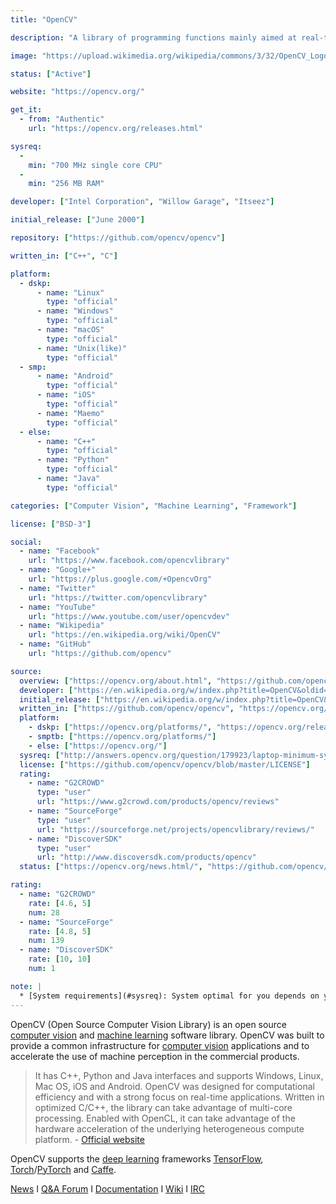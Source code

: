 ```yaml
---
title: "OpenCV"

description: "A library of programming functions mainly aimed at real-time computer vision"

image: "https://upload.wikimedia.org/wikipedia/commons/3/32/OpenCV_Logo_with_text_svg_version.svg"

status: ["Active"]

website: "https://opencv.org/"

get_it:
  - from: "Authentic"
    url: "https://opencv.org/releases.html"

sysreq:
  -
    min: "700 MHz single core CPU"
  -
    min: "256 MB RAM"

developer: ["Intel Corporation", "Willow Garage", "Itseez"]

initial_release: ["June 2000"]

repository: ["https://github.com/opencv/opencv"]

written_in: ["C++", "C"]

platform:
  - dskp:
      - name: "Linux"
        type: "official"
      - name: "Windows"
        type: "official"
      - name: "macOS"
        type: "official"
      - name: "Unix(like)"
        type: "official"
  - smp:
      - name: "Android"
        type: "official"
      - name: "iOS"
        type: "official"
      - name: "Maemo"
        type: "official"
  - else:
      - name: "C++"
        type: "official"
      - name: "Python"
        type: "official"
      - name: "Java"
        type: "official"

categories: ["Computer Vision", "Machine Learning", "Framework"]

license: ["BSD-3"]

social:
  - name: "Facebook"
    url: "https://www.facebook.com/opencvlibrary"
  - name: "Google+"
    url: "https://plus.google.com/+OpencvOrg"
  - name: "Twitter"
    url: "https://twitter.com/opencvlibrary"
  - name: "YouTube"
    url: "https://www.youtube.com/user/opencvdev"
  - name: "Wikipedia"
    url: "https://en.wikipedia.org/wiki/OpenCV"
  - name: "GitHub"
    url: "https://github.com/opencv"

source:
  overview: ["https://opencv.org/about.html", "https://github.com/opencv/opencv/wiki/Deep-Learning-in-OpenCV"]
  developer: ["https://en.wikipedia.org/w/index.php?title=OpenCV&oldid=879001758"]
  initial_release: ["https://en.wikipedia.org/w/index.php?title=OpenCV&oldid=879001758", "https://opencv-python-tutroals.readthedocs.io/en/latest/py_tutorials/py_setup/py_intro/py_intro.html"]
  written_in: ["https://github.com/opencv/opencv", "https://opencv.org/about.html"]
  platform:
    - dskp: ["https://opencv.org/platforms/", "https://opencv.org/releases.html"]
    - smptb: ["https://opencv.org/platforms/"]
    - else: ["https://opencv.org/"]
  sysreq: ["http://answers.opencv.org/question/179923/laptop-minimum-system-requirement-for-opencv/"]
  license: ["https://github.com/opencv/opencv/blob/master/LICENSE"]
  rating:
    - name: "G2CROWD"
      type: "user"
      url: "https://www.g2crowd.com/products/opencv/reviews"
    - name: "SourceForge"
      type: "user"
      url: "https://sourceforge.net/projects/opencvlibrary/reviews/"
    - name: "DiscoverSDK"
      type: "user"
      url: "http://www.discoversdk.com/products/opencv"
  status: ["https://opencv.org/news.html/", "https://github.com/opencv/opencv/graphs/contributors"]

rating:
  - name: "G2CROWD"
    rate: [4.6, 5]
    num: 28
  - name: "SourceForge"
    rate: [4.8, 5]
    num: 139
  - name: "DiscoverSDK"
    rate: [10, 10]
    num: 1

note: |
  * [System requirements](#sysreq): System optimal for you depends on your use.
---
```

  OpenCV (Open Source Computer Vision Library) is an open source [computer vision](/categories/computer-vision) and [machine learning](/categories/machine-learning) software library. OpenCV was built to provide a common infrastructure for [computer vision](/categories/computer-vision) applications and to accelerate the use of machine perception in the commercial products.
  
  > It has C++, Python and Java interfaces and supports Windows, Linux, Mac OS, iOS and Android. OpenCV was designed for computational efficiency and with a strong focus on real-time applications. Written in optimized C/C++, the library can take advantage of multi-core processing. Enabled with OpenCL, it can take advantage of the hardware acceleration of the underlying heterogeneous compute platform.
  > \- [Official website](https://opencv.org/)
  
  OpenCV supports the [deep learning](/categories/deep-learning) frameworks [TensorFlow](/software/tensorflow/), [Torch](/software/torch/)/[PyTorch](/software/pytorch/) and [Caffe](/software/caffe/).
  
  [News](https://opencv.org/news.html) I [Q&A Forum](http://answers.opencv.org/questions/) I [Documentation](https://docs.opencv.org/) I [Wiki](https://github.com/opencv/opencv/wiki) I [IRC](https://webchat.freenode.net/?channels=opencv)
